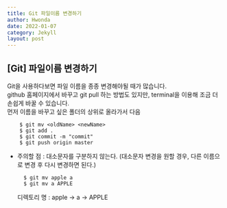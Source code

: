 ```yaml
---
title: Git 파일이름 변경하기
author: Hwonda
date: 2022-01-07
category: Jekyll
layout: post
---
```


## [Git] 파일이름 변경하기

 Git을 사용하다보면 파일 이름을 종종 변경해야될 때가 많습니다.<br>
 github 홈페이지에서 바꾸고 git pull 하는 방법도 있지만, terminal을 이용해 조금 더 손쉽게 바꿀 수 있습니다.<br>
 먼저 이름을 바꾸고 싶은 폴더의 상위로 올라가서 다음 

        $ git mv <oldName> <newName>
        $ git add .
        $ git commit -m "commit"
        $ git push origin master

- 주의할 점 : 대소문자를 구분하지 않는다. (대소문자 변경을 원할 경우, 다른 이름으로 변경 후 다시 변경하면 된다.)

        $ git mv apple a    
        $ git mv a APPLE

    디렉토리 명 : apple -> a -> APPLE